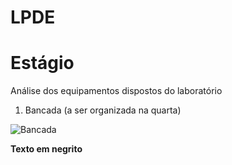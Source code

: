 # LPDE
# Estágio

Análise dos equipamentos dispostos do laboratório

1. Bancada (a ser organizada na quarta)

![Bancada](./fotos/bancada.jpg)

__Texto em negrito__
